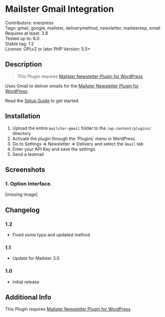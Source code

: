 # Mailster Gmail Integration

Contributors: everpress  
Tags: gmail, google, mailster, deliverymethod, newsletter, mailsteresp, email  
Requires at least: 3.8  
Tested up to: 6.0  
Stable tag: 1.2  
License: GPLv2 or later
PHP Version: 5.5+

## Description

> This Plugin requires [Mailster Newsletter Plugin for WordPress](https://mailster.co/?utm_campaign=wporg&utm_source=Gmail+integration+for+Mailster&utm_medium=readme)

Uses Gmail to deliver emails for the [Mailster Newsletter Plugin for WordPress](https://mailster.co/?utm_campaign=wporg&utm_source=Gmail+integration+for+Mailster&utm_medium=readme).

Read the [Setup Guide](https://kb.mailster.co/send-your-newsletters-via-gmail?utm_campaign=wporg&utm_source=Gmail+integration+for+Mailster&utm_medium=readme) to get started.

## Installation

1. Upload the entire `mailster-gmail` folder to the `/wp-content/plugins/` directory
2. Activate the plugin through the 'Plugins' menu in WordPress
3. Go to Settings => Newsletter => Delivery and select the `Gmail` tab
4. Enter your API Key and save the settings
5. Send a testmail

## Screenshots

### 1. Option Interface.

[missing image]

## Changelog

### 1.2

-   Fixed some typo and updated method

### 1.1

-   Update for Mailster 3.0

### 1.0

-   initial release

## Additional Info

This Plugin requires [Mailster Newsletter Plugin for WordPress](https://mailster.co/?utm_campaign=wporg&utm_source=Gmail+integration+for+Mailster&utm_medium=readme)
